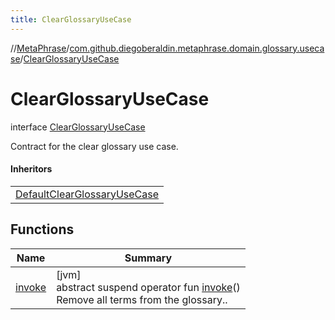 ```yaml
---
title: ClearGlossaryUseCase
---
```

//[MetaPhrase](../../../index.html)/[com.github.diegoberaldin.metaphrase.domain.glossary.usecase](../index.html)/[ClearGlossaryUseCase](index.html)



# ClearGlossaryUseCase

interface [ClearGlossaryUseCase](index.html)

Contract for the clear glossary use case.



#### Inheritors


| |
|---|
| [DefaultClearGlossaryUseCase](../-default-clear-glossary-use-case/index.html) |


## Functions


| Name | Summary |
|---|---|
| [invoke](invoke.html) | [jvm]<br>abstract suspend operator fun [invoke](invoke.html)()<br>Remove all terms from the glossary.. |

